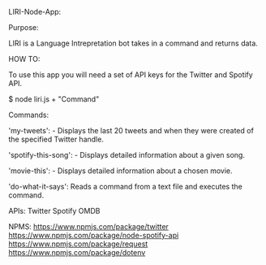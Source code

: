 LIRI-Node-App: 

Purpose:

LIRI is a Language Intrepretation bot takes in a command and returns data.

HOW TO: 

To use this app you will need a set of API keys for the Twitter and Spotify API.

$ node liri.js + "Command"

Commands: 

'my-tweets': - Displays the last 20 tweets and when they were created of the specified Twitter handle.

'spotify-this-song': - Displays detailed information about a given song.

'movie-this': - Displays detailed information about a chosen movie.

'do-what-it-says': Reads a command from a text file and executes the command.

APIs: 
Twitter 
Spotify 
OMDB

NPMS: 
https://www.npmjs.com/package/twitter 
https://www.npmjs.com/package/node-spotify-api 
https://www.npmjs.com/package/request 
https://www.npmjs.com/package/dotenv
